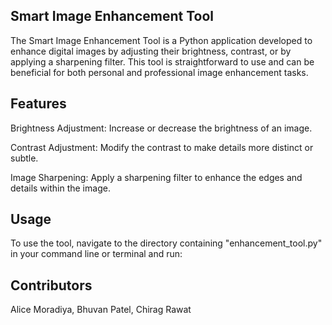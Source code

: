 ## Smart Image Enhancement Tool

The Smart Image Enhancement Tool is a Python application developed to enhance digital images by adjusting their brightness, contrast, or by applying a sharpening filter. This tool is straightforward to use and can be beneficial for both personal and professional image enhancement tasks.

## Features

Brightness Adjustment: Increase or decrease the brightness of an image.

Contrast Adjustment: Modify the contrast to make details more distinct or subtle.

Image Sharpening: Apply a sharpening filter to enhance the edges and details within the image.

## Usage

To use the tool, navigate to the directory containing "enhancement_tool.py" in your command line or terminal and run:

## Contributors

Alice Moradiya, Bhuvan Patel, Chirag Rawat